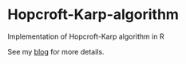 # Hopcroft-Karp-algorithm
Implementation of Hopcroft-Karp algorithm in R

See my [blog](http://gaofangshu.com/blog/2017/04/11/Implementation-of-Hopcroft-Karp-Algorithm/) for more details.
